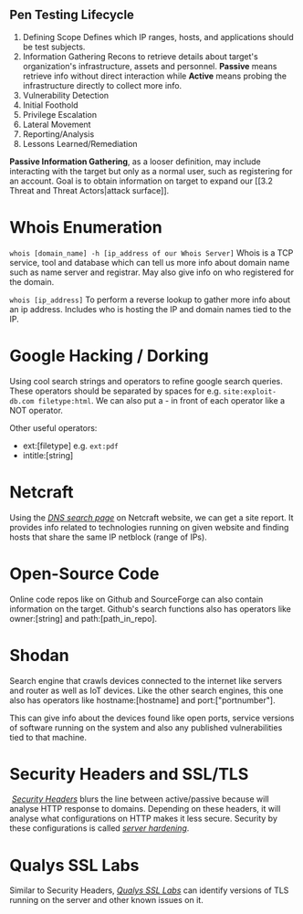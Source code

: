 ## Pen Testing Lifecycle

1. Defining Scope
	Defines which IP ranges, hosts, and applications should be test subjects.
2. Information Gathering
	Recons to retrieve details about target's organization's infrastructure, assets and personnel. **Passive** means retrieve info without direct interaction while **Active** means probing the infrastructure directly to collect more info.
3. Vulnerability Detection
4. Initial Foothold
5. Privilege Escalation
6. Lateral Movement
7. Reporting/Analysis
8. Lessons Learned/Remediation

**Passive Information Gathering**, as a looser definition, may include interacting with the target but only as a normal user, such as registering for an account. Goal is to obtain information on target to expand our [[3.2 Threat and Threat Actors|attack surface]]. 

# Whois Enumeration

```whois [domain_name] -h [ip_address of our Whois Server]```
	Whois is a TCP service, tool and database which can tell us more info about domain name such as name server and registrar. May also give info on who registered for the domain.

```whois [ip_address]```
	To perform a reverse lookup to gather more info about an ip address. Includes who is hosting the IP and domain names tied to the IP.

# Google Hacking / Dorking

Using cool search strings and operators to refine google search queries. These operators should be separated by spaces for e.g. ```site:exploit-db.com filetype:html```. We can also put a - in front of each operator like a NOT operator.

Other useful operators:
- ext:\[filetype] e.g. ```ext:pdf```
- intitle:\[string]

# Netcraft

Using the [_DNS search page_](https://searchdns.netcraft.com/) on Netcraft website, we can get a site report. It provides info related to technologies running on given website and finding hosts that share the same IP netblock (range of IPs).

# Open-Source Code

Online code repos like on Github and SourceForge can also contain information on the target. Github's search functions also has operators like owner:\[string] and path:\[path_in_repo]. 

# Shodan

Search engine that crawls devices connected to the internet like servers and router as well as IoT devices. Like the other search engines, this one also has operators like hostname:\[hostname] and port:\["portnumber"].

This can give info about the devices found like open ports, service versions of software running on the system and also any published vulnerabilities tied to that machine.

# Security Headers and SSL/TLS

 [_Security Headers_](https://securityheaders.com/) blurs the line between active/passive because will analyse HTTP response to domains. Depending on these headers, it will analyse what configurations on HTTP makes it less secure. Security by these configurations is called [_server hardening_](https://csrc.nist.gov/publications/detail/sp/800-123/final).

# Qualys SSL Labs

Similar to Security Headers, [_Qualys SSL Labs_](https://www.ssllabs.com/ssltest/) can identify versions of TLS running on the server and other known issues on it.